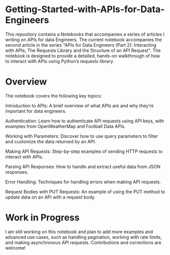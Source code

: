 # Getting-Started-with-APIs-for-Data-Engineers
This repository contains a Notebooks that accompanies a series of articles I writing on APIs for data Engineers. The current notebook accompanies the second article in the series "APIs for Data Engineers (Part 2): Interacting with APIs; The Requests Library and the Structure of an API Request".  The notebook is designed to provide a detailed, hands-on walkthrough of how to interact with APIs using Python’s requests library.
# Overview
The notebook covers the following key topics:

Introduction to APIs:
A brief overview of what APIs are and why they’re important for data engineers.

Authentication:
Learn how to authenticate API requests using API keys, with examples from OpenWeatherMap and Football Data APIs.

Working with Parameters:
Discover how to use query parameters to filter and customize the data returned by an API.

Making API Requests:
Step-by-step examples of sending HTTP requests to interact with APIs.

Parsing API Responses:
How to handle and extract useful data from JSON responses.

Error Handling:
Techniques for handling errors when making API requests.

Request Bodies with PUT Requests:
An example of using the PUT method to update data on an API with a request body.

# Work in Progress
I am still working on this notebook and plan to add more examples and advanced use cases, such as handling pagination, working with rate limits, and making asynchronous API requests. Contributions and corrections are welcome!
